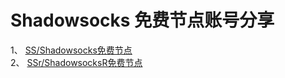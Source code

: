 # Shadowsocks 免费节点账号分享
1、 <a class="btn btn-danger" href="https://dbgjd.com/sszhfx.html">SS/Shadowsocks免费节点</a>   
2、 <a class="btn btn-danger" href="https://fanqiangdang.com/">SSr/ShadowsocksR免费节点</a>   
